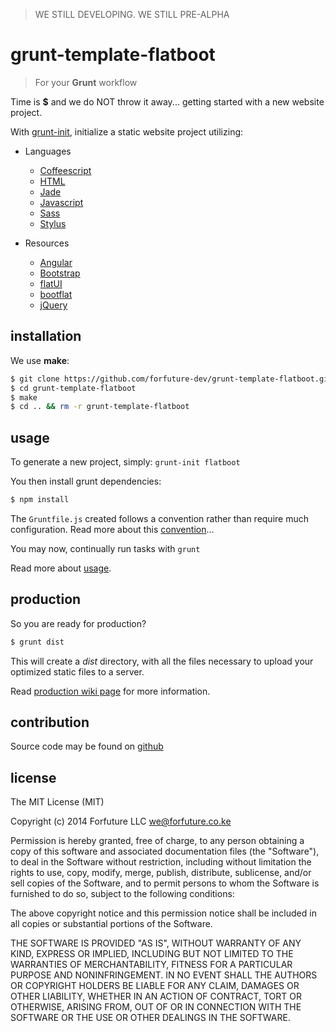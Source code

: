 
> WE STILL DEVELOPING. WE STILL PRE-ALPHA

# grunt-template-flatboot

> For your **Grunt** workflow

Time is **$** and we do NOT throw it away... getting started with a new
website project.

With [grunt-init][grunt-init], initialize a static website project
utilizing:

  * Languages
    * [Coffeescript][coffee]
    * [HTML][html]
    * [Jade][jade]
    * [Javascript][javascript]
    * [Sass][sass]
    * [Stylus][stylus]

  * Resources
    * [Angular][angular]
    * [Bootstrap][bootstrap]
    * [flatUI][flatUI]
    * [bootflat][bootflat]
    * [jQuery][jQuery]


## installation

We use __make__:

```bash
$ git clone https://github.com/forfuture-dev/grunt-template-flatboot.git
$ cd grunt-template-flatboot
$ make
$ cd .. && rm -r grunt-template-flatboot
```

## usage

To generate a new project, simply: `grunt-init flatboot`

You then install grunt dependencies:

```bash
$ npm install
```

The `Gruntfile.js` created follows a convention rather than require much
configuration. Read more about this [convention][convention]...

You may now, continually run tasks with `grunt`

Read more about [usage][usage].


## production

So you are ready for production?

```bash
$ grunt dist
```

This will create a _dist_ directory, with all the files necessary
to upload your optimized static files to a server.

Read [production wiki page][production] for more information.


## contribution

Source code may be found on [github][repo]


## license

The MIT License (MIT)

Copyright (c) 2014 Forfuture LLC <we@forfuture.co.ke>

Permission is hereby granted, free of charge, to any person
obtaining a copy of this software and associated
documentation files (the "Software"), to deal in the Software
without restriction, including without limitation the rights
to use, copy, modify, merge, publish, distribute, sublicense,
and/or sell copies of the Software, and to permit persons to
whom the Software is furnished to do so, subject to the
following conditions:

The above copyright notice and this permission notice shall
be included in all copies or substantial portions of the
Software.

THE SOFTWARE IS PROVIDED "AS IS", WITHOUT WARRANTY OF ANY
KIND, EXPRESS OR IMPLIED, INCLUDING BUT NOT LIMITED TO THE
WARRANTIES OF MERCHANTABILITY, FITNESS FOR A PARTICULAR
PURPOSE AND NONINFRINGEMENT. IN NO EVENT SHALL THE AUTHORS
OR COPYRIGHT HOLDERS BE LIABLE FOR ANY CLAIM, DAMAGES OR
OTHER LIABILITY, WHETHER IN AN ACTION OF CONTRACT, TORT OR
OTHERWISE, ARISING FROM, OUT OF OR IN CONNECTION WITH THE
SOFTWARE OR THE USE OR OTHER DEALINGS IN THE SOFTWARE.


[convention]:https://github.com/forfuture-dev/grunt-template-flatboot/wiki/convention
[repo]:https://github.com/forfuture-dev/grunt-template-flatboot
[production]:https://github.com/forfuture-dev/grunt-template-flatboot/wiki/production
[usage]:https://github.com/forfuture-dev/grunt-template-flatboot/wiki/specifics

[angular]:https://angularjs.org
[bootflat]:http://bootflat.github.io
[bootstrap]:https://getbootstrap.com
[coffee]:http://coffeescript.org
[flatUI]:http://designmodo.com/flat-free
[grunt-init]:https://gruntjs.com
[html]:http://en.wikipedia.org/wiki/HTML
[jade]:https://jade-lang.com
[javascript]:https://developer.mozilla.org/en/docs/Web/JavaScript
[jQuery]:http://code.jquery.com
[onpm]:https://github.com/forfuture-dev/onpm
[npm]:https://npmjs.org
[sass]:https://sass-lang.com
[stylus]:http://learnboost.github.io/stylus
